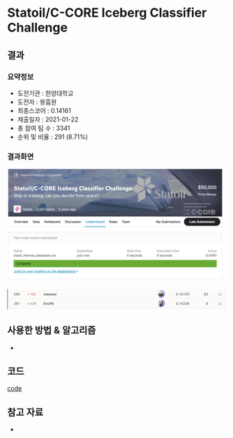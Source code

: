 # Statoil/C-CORE Iceberg Classifier Challenge

## 결과

### 요약정보

- 도전기관 : 한양대학교
- 도전자 : 왕흠원
- 최종스코어 : 0.14161
- 제출일자 : 2021-01-22
- 총 참여 팀 수 : 3341
- 순위 및 비율 : 291 (8.71%)

### 결과화면

![score](./img/score.png)

![leaderboard](./img/leaderboard.png)

## 사용한 방법 & 알고리즘

- 

## 코드

[code](statoil.py)

## 참고 자료

- 
